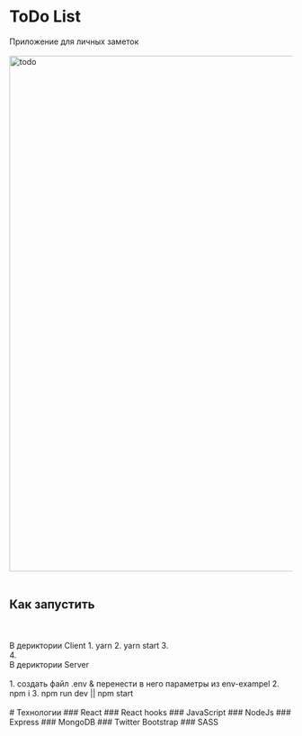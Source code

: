 # ToDo List
Приложение для личных заметок
<br/>
<br/>
<img width="917" alt="todo" src="https://user-images.githubusercontent.com/93314726/161518117-29a5dd8e-5ba3-4bd9-b03a-1d513d806d90.png">
<br/>
<br/>
## Как запустить
<br/>
<br/>
В дериктории Client
1. yarn
2. yarn start
3. <br/>
4. <br/>
В дериктории Server
<br/>
<br/>
1. создать файл .env & перенести в него параметры из env-exampel
2. npm i
3. npm run dev || npm start
<br/>
<br/>
# Технологии
### React
### React hooks
### JavaScript
### NodeJs
### Express
### MongoDB
### Twitter Bootstrap
### SASS
